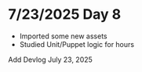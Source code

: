 # 7/23/2025 Day 8

- Imported some new assets
- Studied Unit/Puppet logic for hours

Add Devlog July 23, 2025
